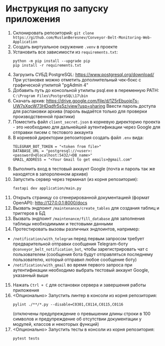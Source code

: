# Инструкция по запуску приложения

1. Склонировать репозиторий:
   ```git clone https://github.com/RuslanBeresnev/Conveyor-Belt-Monitoring-Web-Application```
2. Создать виртуальное окружение ```.venv``` в проекте
3. Установить все зависимости из ```requirements.txt```:
   ```
   python -m pip install --upgrade pip
   pip install -r requirements.txt
   ```
4. Загрузить СУБД PostgreSQL: https://www.postgresql.org/download/
При установке можно отметить дополнительный чек-бокс с графической утилитой "pgAdmin 4"
5. Добавить путь до консольной утилиты psql.exe в переменную PATH: ```C:\Program Files\PostgreSQL\17\bin```
6. Скачать архив: https://drive.google.com/file/d/1Z5rEbuojpTs-UW7sXqcW73HDqdfr5s5z/view?usp=sharing
   Ввести пароль доступа для распаковки архива (пароль выдаётся только для проверки производственной практики)
7. Поместить файл ```client_secret.json``` в корневую директорию проекта - это необходимо для дальнейшей аутентификации через Google для отправки писем с тестового аккаунта
8. В корневой директории репозитория создать файл ```.env``` вида:
    ```
    TELEGRAM_BOT_TOKEN = "<token from file>"
    DATABASE_URL = "postgresql://<user>:<password>@localhost:5432/<DB_name>"
    GMAIL_ADDRESS = "<Your Gmail to get emails>@gmail.com"
    ```
9. Выполнить вход в тестовый аккаунт Google (почта и пароль так же находятся в запороленном архиве)
10. Запустить сервер через терминал (из корня репозитория):
    ```
    fastapi dev application/main.py
    ```
11. Открыть страницу со сгенерированной документацией (формат OpenAPI): http://127.0.0.1:8000/docs
12. Вызвать эндпоинт ```/maintenance/create_tables``` для создания таблиц и триггеров в БД
13. Вызвать эндпоинт ```/maintenance/fill_database``` для заполнения таблицы необходимыми и тестовыми данными
14. Протестировать вызовы различных эндпоинтов, например:
- ```/notification/with_telegram``` перед первым запросом требует предварительной отправки сообщения Telegram-боту ```@conveyor_belt_notification_bot```, чтобы зарегистрировать чат с пользователем (сообщения бота будут отправляться последнему пользователю, который отправил любое сообщение боту)
- ```/notification/with_gmail``` во время первого запроса при аутентификации необходимо выбрать тестовый аккаунт Google, указанный выше
15. Нажать ```Ctrl + C``` для остановки сервера и завершения работы приложения
16. <Опционально> Запустить линтер в консоли из корня репозитория:
    ```
    pylint ./**/*.py --disable=C0301,C0114,C0115,C0116
    ```
    (отключены предупреждение о превышении длины строки в 100 символов и предупреждение об отсутствии документации у модулей, классов и некоторых функций)
17. <Опционально> Запустить тесты в консоли из корня репозитория:
    ```
    pytest tests
    ```
